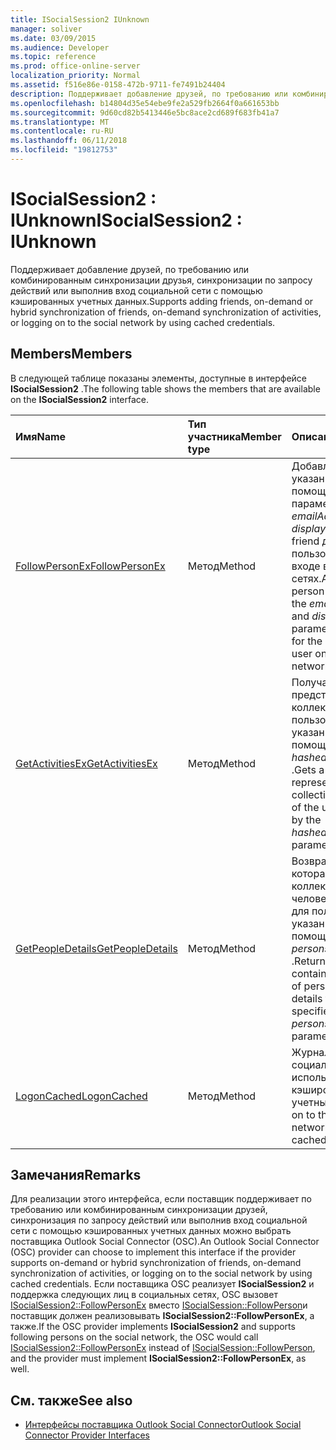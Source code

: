 ```yaml
---
title: ISocialSession2 IUnknown
manager: soliver
ms.date: 03/09/2015
ms.audience: Developer
ms.topic: reference
ms.prod: office-online-server
localization_priority: Normal
ms.assetid: f516e86e-0158-472b-9711-fe7491b24404
description: Поддерживает добавление друзей, по требованию или комбинированным синхронизации друзья, синхронизации по запросу действий или выполнив вход социальной сети с помощью кэшированных учетных данных.
ms.openlocfilehash: b14804d35e54ebe9fe2a529fb2664f0a661653bb
ms.sourcegitcommit: 9d60cd82b5413446e5bc8ace2cd689f683fb41a7
ms.translationtype: MT
ms.contentlocale: ru-RU
ms.lasthandoff: 06/11/2018
ms.locfileid: "19812753"
---
```

# <a name="isocialsession2--iunknown"></a><span data-ttu-id="194ca-103">ISocialSession2 : IUnknown</span><span class="sxs-lookup"><span data-stu-id="194ca-103">ISocialSession2 : IUnknown</span></span>

<span data-ttu-id="194ca-104">Поддерживает добавление друзей, по требованию или комбинированным синхронизации друзья, синхронизации по запросу действий или выполнив вход социальной сети с помощью кэшированных учетных данных.</span><span class="sxs-lookup"><span data-stu-id="194ca-104">Supports adding friends, on-demand or hybrid synchronization of friends, on-demand synchronization of activities, or logging on to the social network by using cached credentials.</span></span>
  
## <a name="members"></a><span data-ttu-id="194ca-105">Members</span><span class="sxs-lookup"><span data-stu-id="194ca-105">Members</span></span>

<span data-ttu-id="194ca-106">В следующей таблице показаны элементы, доступные в интерфейсе **ISocialSession2** .</span><span class="sxs-lookup"><span data-stu-id="194ca-106">The following table shows the members that are available on the **ISocialSession2** interface.</span></span> 
  
|<span data-ttu-id="194ca-107">**Имя**</span><span class="sxs-lookup"><span data-stu-id="194ca-107">**Name**</span></span>|<span data-ttu-id="194ca-108">**Тип участника**</span><span class="sxs-lookup"><span data-stu-id="194ca-108">**Member type**</span></span>|<span data-ttu-id="194ca-109">**Описание**</span><span class="sxs-lookup"><span data-stu-id="194ca-109">**Description**</span></span>|
|:-----|:-----|:-----|
|[<span data-ttu-id="194ca-110">FollowPersonEx</span><span class="sxs-lookup"><span data-stu-id="194ca-110">FollowPersonEx</span></span>](isocialsession2-followpersonex.md) <br/> |<span data-ttu-id="194ca-111">Метод</span><span class="sxs-lookup"><span data-stu-id="194ca-111">Method</span></span>  <br/> |<span data-ttu-id="194ca-112">Добавляет лица, указанного с помощью параметров _emailAddresses_ и _displayName_ как friend для пользователя при входе в социальных сетях.</span><span class="sxs-lookup"><span data-stu-id="194ca-112">Adds the person identified by the  _emailAddresses_ and  _displayName_ parameters as a friend for the logged-on user on the social network.</span></span>  <br/> |
|[<span data-ttu-id="194ca-113">GetActivitiesEx</span><span class="sxs-lookup"><span data-stu-id="194ca-113">GetActivitiesEx</span></span>](isocialsession2-getactivitiesex.md) <br/> |<span data-ttu-id="194ca-114">Метод</span><span class="sxs-lookup"><span data-stu-id="194ca-114">Method</span></span>  <br/> |<span data-ttu-id="194ca-115">Получает строку, представляющую коллекцию действий пользователей, указанного с помощью параметра _hashedAddresses_ .</span><span class="sxs-lookup"><span data-stu-id="194ca-115">Gets a string that represents a collection of activities of the users specified by the  _hashedAddresses_ parameter.</span></span>  <br/> |
|[<span data-ttu-id="194ca-116">GetPeopleDetails</span><span class="sxs-lookup"><span data-stu-id="194ca-116">GetPeopleDetails</span></span>](isocialsession2-getpeopledetails.md) <br/> |<span data-ttu-id="194ca-117">Метод</span><span class="sxs-lookup"><span data-stu-id="194ca-117">Method</span></span>  <br/> |<span data-ttu-id="194ca-118">Возвращает строку, которая содержит коллекцию сведений человека и рисунок для пользователей, указанного с помощью параметра _personsAddresses_ .</span><span class="sxs-lookup"><span data-stu-id="194ca-118">Returns a string that contains a collection of person and picture details for the users specified by the  _personsAddresses_ parameter.</span></span>  <br/> |
|[<span data-ttu-id="194ca-119">LogonCached</span><span class="sxs-lookup"><span data-stu-id="194ca-119">LogonCached</span></span>](isocialsession2-logoncached.md) <br/> |<span data-ttu-id="194ca-120">Метод</span><span class="sxs-lookup"><span data-stu-id="194ca-120">Method</span></span>  <br/> |<span data-ttu-id="194ca-121">Журналы на узел социальной сети, используя кэшированные учетные данные.</span><span class="sxs-lookup"><span data-stu-id="194ca-121">Logs on to the social network site using cached credentials.</span></span>  <br/> |
   
## <a name="remarks"></a><span data-ttu-id="194ca-122">Замечания</span><span class="sxs-lookup"><span data-stu-id="194ca-122">Remarks</span></span>

<span data-ttu-id="194ca-123">Для реализации этого интерфейса, если поставщик поддерживает по требованию или комбинированным синхронизации друзей, синхронизация по запросу действий или выполнив вход социальной сети с помощью кэшированных учетных данных можно выбрать поставщика Outlook Social Connector (OSC).</span><span class="sxs-lookup"><span data-stu-id="194ca-123">An Outlook Social Connector (OSC) provider can choose to implement this interface if the provider supports on-demand or hybrid synchronization of friends, on-demand synchronization of activities, or logging on to the social network by using cached credentials.</span></span> <span data-ttu-id="194ca-124">Если поставщика OSC реализует **ISocialSession2** и поддержка следующих лиц в социальных сетях, OSC вызовет [ISocialSession2::FollowPersonEx](isocialsession2-followpersonex.md) вместо [ISocialSession::FollowPerson](isocialsession-followperson.md)и поставщик должен реализовывать **ISocialSession2::FollowPersonEx**, а также.</span><span class="sxs-lookup"><span data-stu-id="194ca-124">If the OSC provider implements **ISocialSession2** and supports following persons on the social network, the OSC would call [ISocialSession2::FollowPersonEx](isocialsession2-followpersonex.md) instead of [ISocialSession::FollowPerson](isocialsession-followperson.md), and the provider must implement **ISocialSession2::FollowPersonEx**, as well.</span></span>
  
## <a name="see-also"></a><span data-ttu-id="194ca-125">См. также</span><span class="sxs-lookup"><span data-stu-id="194ca-125">See also</span></span>

- [<span data-ttu-id="194ca-126">Интерфейсы поставщика Outlook Social Connector</span><span class="sxs-lookup"><span data-stu-id="194ca-126">Outlook Social Connector Provider Interfaces</span></span>](outlook-social-connector-provider-interfaces.md)

